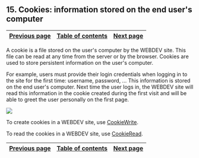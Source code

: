
## 15. Cookies: information stored on the end user's computer
			

| [Previous page](../Concepts_WB/1410087472.md) | [Table of contents](../Concepts_WB/1410087102.md) | [Next page](../Concepts_WB/1410087474.md) |
| --- | --- | --- |



<a name="NOTE1"></a>
<a name="NOTE1_1"></a>
A cookie is a file stored on the user's computer by the WEBDEV site. This file can be read at any time from the server or by the browser. Cookies are used to store persistent information on the user's computer.

For example, users must provide their login credentials when logging in to the site for the first time: username, password, ... This information is stored on the end user's computer. Next time the user logs in, the WEBDEV site will read this information in the cookie created during the first visit and will be able to greet the user personally on the first page.

![](https://doc.pcsoft.fr/en-US/images/image.awp?langid=3&name=P4-Cookies%20des%20informations%20conserv%E9es%20chez%20l'internaute.gif)


To create cookies in a WEBDEV site, use [CookieWrite](../WDLang2/3012008.md).

To read the cookies in a WEBDEV site, use [CookieRead](../WDLang2/3012009.md).

| [Previous page](../Concepts_WB/1410087472.md) | [Table of contents](../Concepts_WB/1410087102.md) | [Next page](../Concepts_WB/1410087474.md) |
| --- | --- | --- |




